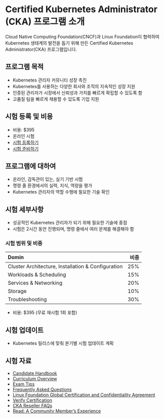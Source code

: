 # Certified Kubernetes Administrator (CKA) 프로그램 소개

Cloud Native Computing Foundation(CNCF)과 Linux Foundation이 협력하여 Kubernetes 생태계의 발전을 돕기 위해 만든 Certified Kubernetes Administrator(CKA) 프로그램입니다.

## 프로그램 목적

- Kubernetes 관리자 커뮤니티 성장 촉진
- Kubernetes를 사용하는 다양한 회사와 조직의 지속적인 성장 지원
- 인증된 관리자가 시장에서 신뢰성과 가치를 빠르게 확립할 수 있도록 함
- 고품질 팀을 빠르게 채용할 수 있도록 기업 지원

## 시험 등록 및 비용

- 비용: $395
- 온라인 시험
- [시험 등록하기](https://training.linuxfoundation.org/certification/certified-kubernetes-administrator-cka/)
- [시험 준비하기](https://training.linuxfoundation.org/training/kubernetes-fundamentals/)

## 프로그램에 대하여

- 온라인, 감독관이 있는, 실기 기반 시험
- 명령 줄 환경에서의 실력, 지식, 역량을 평가
- Kubernetes 관리자의 역할 수행에 필요한 기술 확인

## 시험 세부사항

- 성공적인 Kubernetes 관리자가 되기 위해 필요한 기술에 중점
- 시험은 2시간 동안 진행되며, 명령 줄에서 여러 문제를 해결해야 함

### 시험 범위 및 비중

| Domin                                              | 비중 |
| :------------------------------------------------- | ---: |
| Cluster Architecture, Installation & Configuration |  25% |
| Workloads & Scheduling                             |  15% |
| Services & Networking                              |  20% |
| Storage                                            |  10% |
| Troubleshooting                                    |  30% |

- 비용: $395 (무료 재시험 1회 포함)

## 시험 업데이트

- Kubernetes 릴리스에 맞춰 분기별 시험 업데이트 계획

## 시험 자료

- [Candidate Handbook](https://docs.linuxfoundation.org/tc-docs/certification/lf-handbook2)
- [Curriculum Overview](https://github.com/cncf/curriculum)
- [Exam Tips](https://docs.linuxfoundation.org/tc-docs/certification/tips-cka-and-ckad)
- [Frequently Asked Questions](https://docs.linuxfoundation.org/tc-docs/certification/faq-cka-ckad)
- [Linux Foundation Global Certification and Confidentiality Agreement](https://docs.linuxfoundation.org/tc-docs/certification/lf-cert-agreement/)
- [Verify Certification](https://training.linuxfoundation.org/certification/verify/)
- [CKA Reseller FAQs](https://www.cncf.io/certification/cka/reseller-faqs/)
- [Read: A Community Member’s Experience](https://www.cncf.io/blog/2021/07/30/success-story-preparing-for-kubernetes-certification-improves-a-platform-development-engineers-skill-set/)
